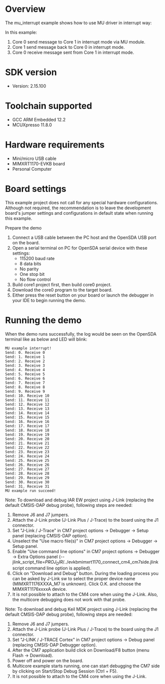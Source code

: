 Overview
========
The mu_interrupt example shows how to use MU driver in interrupt way:

In this example:
1. Core 0 send message to Core 1 in interrupt mode via MU module.
2. Core 1 send message back to Core 0 in interrupt mode.
3. Core 0 receive message sent from Core 1 in interrupt mode.

SDK version
===========
- Version: 2.15.100

Toolchain supported
===================
- GCC ARM Embedded  12.2
- MCUXpresso  11.8.0

Hardware requirements
=====================
- Mini/micro USB cable
- MIMXRT1170-EVKB board
- Personal Computer

Board settings
==============
This example project does not call for any special hardware configurations.
Although not required, the recommendation is to leave the development board's jumper settings
and configurations in default state when running this example.

Prepare the demo
1.  Connect a USB cable between the PC host and the OpenSDA USB port on the board.
2.  Open a serial terminal on PC for OpenSDA serial device with these settings:
    - 115200 baud rate
    - 8 data bits
    - No parity
    - One stop bit
    - No flow control
3.  Build core1 project first, then build core0 project.
4.  Download the core0 program to the target board.
5.  Either press the reset button on your board or launch the debugger in your IDE to begin running the demo.

Running the demo
================
When the demo runs successfully, the log would be seen on the OpenSDA terminal like as below and LED will blink:

~~~~~~~~~~~~~~~~~~~~~
MU example interrupt!
Send: 0. Receive 0
Send: 1. Receive 1
Send: 2. Receive 2
Send: 3. Receive 3
Send: 4. Receive 4
Send: 5. Receive 5
Send: 6. Receive 6
Send: 7. Receive 7
Send: 8. Receive 8
Send: 9. Receive 9
Send: 10. Receive 10
Send: 11. Receive 11
Send: 12. Receive 12
Send: 13. Receive 13
Send: 14. Receive 14
Send: 15. Receive 15
Send: 16. Receive 16
Send: 17. Receive 17
Send: 18. Receive 18
Send: 19. Receive 19
Send: 20. Receive 20
Send: 21. Receive 21
Send: 22. Receive 22
Send: 23. Receive 23
Send: 24. Receive 24
Send: 25. Receive 25
Send: 26. Receive 26
Send: 27. Receive 27
Send: 28. Receive 28
Send: 29. Receive 29
Send: 30. Receive 30
Send: 31. Receive 31
MU example run succeed!
~~~~~~~~~~~~~~~~~~~~~

Note:
To download and debug IAR EW project using J-Link (replacing the default CMSIS-DAP debug probe), following steps are needed:
1. Remove J6 and J7 jumpers.
2. Attach the J-Link probe (J-Link Plus / J-Trace) to the board using the J1 connector.
3. Set "J-Link / J-Trace" in CM7 project options -> Debugger -> Setup panel (replacing CMSIS-DAP option).
4. Unselect the "Use macro file(s)" in CM7 project options -> Debugger -> Setup panel.
5. Enable "Use command line options" in CM7 project options -> Debugger -> Extra Options panel 
   (--jlink_script_file=$PROJ_DIR$/../evkbmimxrt1170_connect_cm4_cm7side.jlinkscript command line option is applied).
5. Click on "Download and Debug" button. During the loading process you can be asked by J-Link sw
   to select the proper device name (MIMXRT1176XXXA_M7 is unknown). Click O.K. and choose the MIMXRT1176xxxxA device.
6. It is not possible to attach to the CM4 core when using the J-Link. Also, the multicore debugging does not work with that probe.

Note:
To download and debug Keil MDK project using J-Link (replacing the default CMSIS-DAP debug probe), following steps are needed:
1. Remove J6 and J7 jumpers.
2. Attach the J-Link probe (J-Link Plus / J-Trace) to the board using the J1 connector.
3. Set "J-LINK / J-TRACE Cortex" in CM7 project options -> Debug panel (replacing CMSIS-DAP Debugger option).
4. After the CM7 application build click on Download/F8 button (menu Flash -> Download).
5. Power off and power on the board.
6. Multicore example starts running, one can start debugging the CM7 side by clicking on Start/Stop Debug Session (Ctrl + F5). 
7. It is not possible to attach to the CM4 core when using the J-Link.

